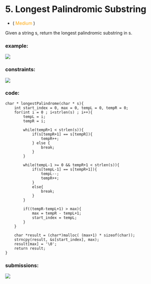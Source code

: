 # 5. Longest Palindromic Substring
* (<span style="color: orange"> Medium </span>)

Given a string s, return the longest palindromic substring in s.

### example:
![](https://i.imgur.com/S0bIvhx.png)

### constraints:
![](https://i.imgur.com/0y1CdFA.png)

### code:
```
char * longestPalindrome(char * s){
    int start_index = 0, max = 0, tempL = 0, tempR = 0;
    for(int i = 0 ; i<strlen(s) ; i++){
        tempL = i;
        tempR = i;
        
        while(tempR+1 < strlen(s)){
            if(s[tempR+1] == s[tempR]){
                tempR++;
            } else {
                break;
            }        
        }
        
        while(tempL-1 >= 0 && tempR+1 < strlen(s)){
            if(s[tempL-1] == s[tempR+1]){
                tempL--;
                tempR++;
            }
            else{
                break;
            }
        }
        
        if((tempR-tempL+1) > max){
            max = tempR - tempL+1;
            start_index = tempL;
        }
    }
    
    char *result = (char*)malloc( (max+1) * sizeof(char));
    strncpy(result, &s[start_index], max);
    result[max] = '\0';
    return result;
}

```

### submissions:
![](https://i.imgur.com/yR0tKTd.png)
